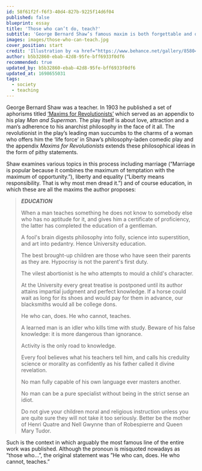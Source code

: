 ```yaml
---
id: 58f61f2f-f6f3-40d4-827b-9225f14d6f04
published: false
blueprint: essay
title: 'Those who can’t do, teach?'
subtitle: 'George Bernard Shaw’s famous maxim is both forgettable and questionable. Its subsistence is a sad reflection of a society that has failed to show its teachers the respect they deserve.'
images: images/those-who-can-teach.jpg
cover_position: start
credit: 'Illustration by <a href="https://www.behance.net/gallery/85804407/illustrations-for-the-Teaching-Tolerance-magazine">Yulong Lli</a>.'
author: b5b32860-ebab-42d8-95fe-bff6933f0df6
recommended: true
updated_by: b5b32860-ebab-42d8-95fe-bff6933f0df6
updated_at: 1698655031
tags:
  - society
  - teaching
---
```

George Bernard Shaw was a teacher. In 1903 he published a set of aphorisms titled [‘Maxims for Revolutionists’](https://www.gutenberg.org/cache/epub/26107/pg26107.txt) which served as an appendix to his play *Man and Superman*. The play itself is about love, attraction and a man’s adherence to his anarchist philosophy in the face of it all. The revolutionist in the play’s leading man succumbs to the charms of a woman who offers him the ‘life force’ in Shaw’s philosophy-laden comedic play and the appendix *Maxims for Revolutionists* extends these philosophical ideas in the form of pithy statements.

Shaw examines various topics in this process including marriage (“Marriage is popular because it combines the maximum of temptation with the maximum of opportunity.”), liberty and equality (“Liberty means responsibility.  That is why most men dread it.”) and of course education, in which these are all the maxims the author proposes:

>***EDUCATION***
>
> When a man teaches something he does not know to somebody else who has
no aptitude for it, and gives him a certificate of proficiency, the
latter has completed the education of a gentleman.
>
> A fool's brain digests philosophy into folly, science into superstition,
and art into pedantry.  Hence University education.
>
> The best brought-up children are those who have seen their parents as
they are.  Hypocrisy is not the parent's first duty.
>
> The vilest abortionist is he who attempts to mould a child's character.
>
> At the University every great treatise is postponed until its author
attains impartial judgment and perfect knowledge.  If a horse could wait
as long for its shoes and would pay for them in advance, our blacksmiths
would all be college dons.
>
> He who can, does.  He who cannot, teaches.
>
> A learned man is an idler who kills time with study.  Beware of his
false knowledge: it is more dangerous than ignorance.
>
> Activity is the only road to knowledge.
>
> Every fool believes what his teachers tell him, and calls his credulity
science or morality as confidently as his father called it divine
revelation.
>
> No man fully capable of his own language ever masters another.
>
> No man can be a pure specialist without being in the strict sense an
idiot.
>
> Do not give your children moral and religious instruction unless you are
quite sure they will not take it too seriously.  Better be the mother of
Henri Quatre and Nell Gwynne than of Robespierre and Queen Mary Tudor.

Such is the context in which arguably the most famous line of the entire work was published. Although the pronoun is misquoted nowadays as ”those who...”, the original statement was ”He who can, does. He who cannot, teaches.”